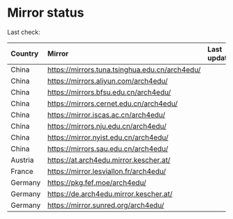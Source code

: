 <script src="./time.js"></script>
# Mirror status
Last check: <script type="text/javascript">localize(1715790204.7018478);</script>

|Country|Mirror|Last update|
|:------|:-----|:----------|
|China|https://mirrors.tuna.tsinghua.edu.cn/arch4edu/|<script type="text/javascript">localize(1715755112);</script>|
|China|https://mirrors.aliyun.com/arch4edu/|<script type="text/javascript">localize(1715755112);</script>|
|China|https://mirrors.bfsu.edu.cn/arch4edu/|<script type="text/javascript">localize(1715755112);</script>|
|China|https://mirrors.cernet.edu.cn/arch4edu/|<script type="text/javascript">localize(1715755112);</script>|
|China|https://mirror.iscas.ac.cn/arch4edu/|<script type="text/javascript">localize(1715755112);</script>|
|China|https://mirrors.nju.edu.cn/arch4edu/|<script type="text/javascript">localize(1715711699);</script>|
|China|https://mirror.nyist.edu.cn/arch4edu/|<script type="text/javascript">localize(1715755112);</script>|
|China|https://mirrors.sau.edu.cn/arch4edu/|<script type="text/javascript">localize(1715755112);</script>|
|Austria|https://at.arch4edu.mirror.kescher.at/|<script type="text/javascript">localize(1715755112);</script>|
|France|https://mirror.lesviallon.fr/arch4edu/|<script type="text/javascript">localize(1715755112);</script>|
|Germany|https://pkg.fef.moe/arch4edu/|<script type="text/javascript">localize(1715755112);</script>|
|Germany|https://de.arch4edu.mirror.kescher.at/|<script type="text/javascript">localize(1715755112);</script>|
|Germany|https://mirror.sunred.org/arch4edu/|<script type="text/javascript">localize(1715755112);</script>|

<script src="./tablefilter/tablefilter.js"></script>
<script src="./table.js"></script>